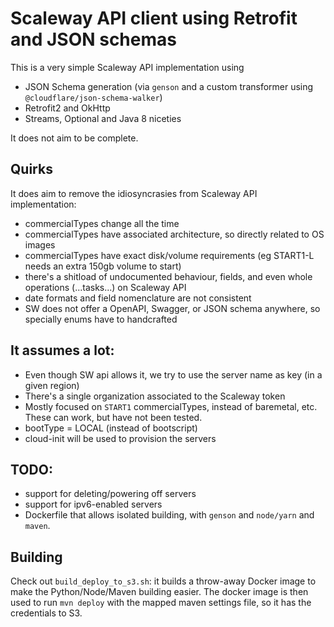 # Scaleway API client using Retrofit and JSON schemas

This is a very simple Scaleway API implementation using

- JSON Schema generation (via `genson` and a custom transformer using `@cloudflare/json-schema-walker`)
- Retrofit2 and OkHttp
- Streams, Optional<T> and Java 8 niceties

It does not aim to be complete.

## Quirks

It does aim to remove the idiosyncrasies from Scaleway API implementation:

- commercialTypes change all the time
- commercialTypes have associated architecture, so directly related to OS images
- commercialTypes have exact disk/volume requirements (eg START1-L needs an extra 150gb volume to start)
- there's a shitload of undocumented behaviour, fields, and even whole operations (...tasks...) on Scaleway API
- date formats and field nomenclature are not consistent
- SW does not offer a OpenAPI, Swagger, or JSON schema anywhere, so specially enums have to handcrafted

## It assumes a lot:

- Even though SW api allows it, we try to use the server name as key (in a given region)
- There's a single organization associated to the Scaleway token
- Mostly focused on `START1` commercialTypes, instead of baremetal, etc. These can work, but have not been tested.
- bootType = LOCAL (instead of bootscript)
- cloud-init will be used to provision the servers


## TODO:

- support for deleting/powering off servers
- support for ipv6-enabled servers
- Dockerfile that allows isolated building, with `genson` and `node/yarn` and `maven`.


## Building

Check out `build_deploy_to_s3.sh`: it builds a throw-away Docker image to make the Python/Node/Maven building easier.
The docker image is then used to run `mvn deploy` with the mapped maven settings file, so it has the credentials to S3.

